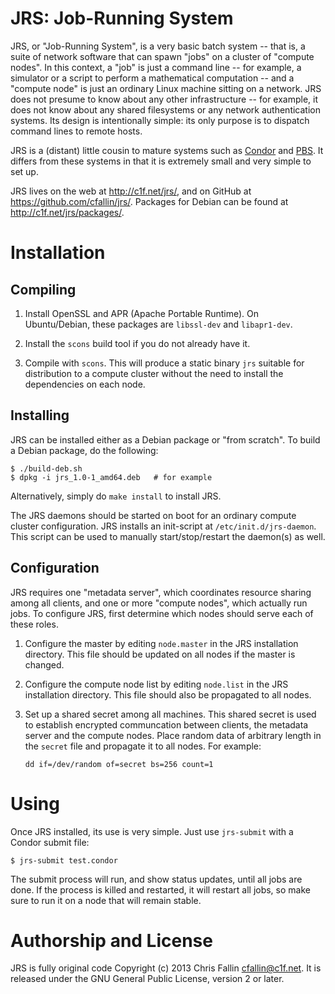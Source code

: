 JRS: Job-Running System
=======================

JRS, or "Job-Running System", is a very basic batch system -- that is, a suite
of network software that can spawn "jobs" on a cluster of "compute nodes". In
this context, a "job" is just a command line -- for example, a simulator or a
script to perform a mathematical computation -- and a "compute node" is just an
ordinary Linux machine sitting on a network. JRS does not presume to know about
any other infrastructure -- for example, it does not know about any shared
filesystems or any network authentication systems. Its design is intentionally
simple: its only purpose is to dispatch command lines to remote hosts.

JRS is a (distant) little cousin to mature systems such as
[Condor](http://research.cs.wisc.edu/htcondor/) and
[PBS](https://en.wikipedia.org/wiki/Portable_Batch_System). It differs from
these systems in that it is extremely small and very simple to set up.

JRS lives on the web at http://c1f.net/jrs/, and on GitHub at
https://github.com/cfallin/jrs/. Packages for Debian can be found
at http://c1f.net/jrs/packages/.

Installation
============

Compiling
---------

1. Install OpenSSL and APR (Apache Portable Runtime). On Ubuntu/Debian, these
   packages are `libssl-dev` and `libapr1-dev`.

2. Install the `scons` build tool if you do not already have it.

3. Compile with `scons`. This will produce a static binary `jrs` suitable for
   distribution to a compute cluster without the need to install the
   dependencies on each node.

Installing
----------

JRS can be installed either as a Debian package or "from scratch". To build a
Debian package, do the following:

    $ ./build-deb.sh
    $ dpkg -i jrs_1.0-1_amd64.deb   # for example

Alternatively, simply do `make install` to install JRS.

The JRS daemons should be started on boot for an ordinary compute cluster
configuration. JRS installs an init-script at `/etc/init.d/jrs-daemon`. This
script can be used to manually start/stop/restart the daemon(s) as well.

Configuration
-------------

JRS requires one "metadata server", which coordinates resource sharing among
all clients, and one or more "compute nodes", which actually run jobs. To
configure JRS, first determine which nodes should serve each of these roles.

1. Configure the master by editing `node.master` in the JRS installation
   directory. This file should be updated on all nodes if the master is
   changed.

2. Configure the compute node list by editing `node.list` in the JRS
   installation directory. This file should also be propagated to all nodes.

3. Set up a shared secret among all machines. This shared secret is used to
   establish encrypted communcation between clients, the metadata server and
   the compute nodes. Place random data of arbitrary length in the `secret`
   file and propagate it to all nodes. For example:

       dd if=/dev/random of=secret bs=256 count=1

Using
=====

Once JRS installed, its use is very simple. Just use `jrs-submit` with a Condor
submit file:

    $ jrs-submit test.condor

The submit process will run, and show status updates, until all jobs are done.
If the process is killed and restarted, it will restart all jobs, so make sure
to run it on a node that will remain stable.

Authorship and License
======================

JRS is fully original code Copyright (c) 2013 Chris Fallin <cfallin@c1f.net>.
It is released under the GNU General Public License, version 2 or later.
